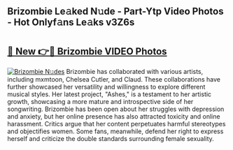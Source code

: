 ## Brizombie Le𝚊ked N𝚞de - Part-Ytp Video Photos - Hot Onlyf𝚊ns Le𝚊ks v3Z6s

# <h2><a href="http://ac31059.deff.icu/?id=Brizombie">🔗 New 👉🔴 Brizombie VIDEO Photos</a></h2>

[![Brizombie N𝚞des](https://i.imgur.com/rIISA9y.gif)](http://ac31059.deff.icu/?id=Brizombie)
Brizombie has collaborated with various artists, including mxmtoon, Chelsea Cutler, and Claud. These collaborations have further showcased her versatility and willingness to explore different musical styles. Her latest project, "Ashes," is a testament to her artistic growth, showcasing a more mature and introspective side of her songwriting. Brizombie has been open about her struggles with depression and anxiety, but her online presence has also attracted toxicity and online harassment. Critics argue that her content perpetuates harmful stereotypes and objectifies women. Some fans, meanwhile, defend her right to express herself and criticize the double standards surrounding female sexuality.

